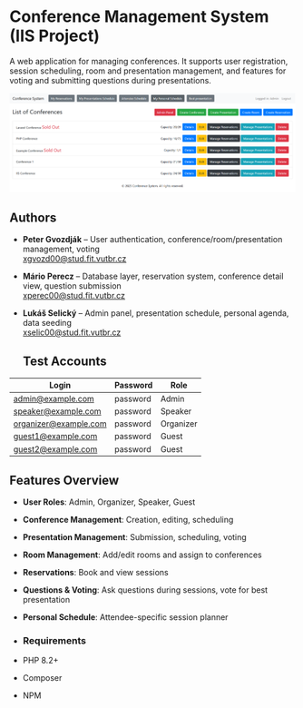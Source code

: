 # Conference Management System (IIS Project)

A web application for managing conferences. It supports user registration, session scheduling, room and presentation management, and features for voting and submitting questions during presentations.

![App preview](./preview.png)

## Authors

- **Peter Gvozdják** – User authentication, conference/room/presentation management, voting  
   xgvozd00@stud.fit.vutbr.cz  
- **Mário Perecz** – Database layer, reservation system, conference detail view, question submission  
   xperec00@stud.fit.vutbr.cz  
- **Lukáš Selický** – Admin panel, presentation schedule, personal agenda, data seeding  
   xselic00@stud.fit.vutbr.cz

  ## Test Accounts

| Login                  | Password | Role       |
|------------------------|----------|------------|
| admin@example.com      | password | Admin      |
| speaker@example.com    | password | Speaker    |
| organizer@example.com  | password | Organizer  |
| guest1@example.com     | password | Guest      |
| guest2@example.com     | password | Guest      |

## Features Overview

- **User Roles**: Admin, Organizer, Speaker, Guest
- **Conference Management**: Creation, editing, scheduling
- **Presentation Management**: Submission, scheduling, voting
- **Room Management**: Add/edit rooms and assign to conferences
- **Reservations**: Book and view sessions
- **Questions & Voting**: Ask questions during sessions, vote for best presentation
- **Personal Schedule**: Attendee-specific session planner

- ### Requirements

- PHP 8.2+
- Composer
- NPM
